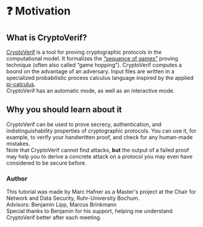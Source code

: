 # ❓ Motivation


## What is CryptoVerif?

<a href="https://bblanche.gitlabpages.inria.fr/CryptoVerif/" target="_blank">CryptoVerif</a>
is a tool for proving cryptographic protocols in the computational model. It formalizes the
<a href="https://shoup.net/papers/games.pdf" target="_blank">“sequence of games”</a>
proving technique (often also called “game hopping”). CryptoVerif computes a bound on the advantage of an adversary. Input files are written in a specialized probabilistic process calculus language inspired by the applied
<a href="https://en.wikipedia.org/wiki/%CE%A0-calculus" target="_blank">pi-calculus</a>.  
CryptoVerif has an automatic mode, as well as an interactive mode.

## Why you should learn about it

CryptoVerif can be used to prove secrecy, authentication, and indistinguishability properties of cryptographic protocols. You can use it, for example, to verify your handwritten proof, and check for any human-made mistakes.  
Note that CryptoVerif cannot find attacks, **but** the output of a failed proof may help you to derive a concrete attack on a protocol you may even have considered to be secure before.


### Author
This tutorial was made by Marc Hafner as a Master's project at the Chair for Network and Data Security, Ruhr-University Bochum.  
Advisors: Benjamin Lipp, Marcus Brinkmann  
Special thanks to Benjamin for his support, helping me understand CryptoVerif better after each meeting.
